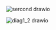 ![sercond drawio](https://github.com/user-attachments/assets/f299f3d0-2537-4433-b8b7-93a586b39b8f)

![diag1_2 drawio](https://github.com/user-attachments/assets/4bcd8d3c-83d5-47b2-90a1-035e02c712c7)
